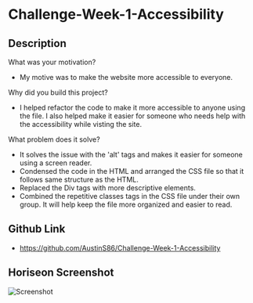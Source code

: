 # Challenge-Week-1-Accessibility

## Description

What was your motivation?
- My motive was to make the website more accessible to everyone.

Why did you build this project?
- I helped refactor the code to make it more accessible to anyone using the file. I also helped make it easier for someone who needs help with the accessibility while visting the site. 

What problem does it solve?
- It solves the issue with the 'alt' tags and makes it easier for someone using a screen reader. 
- Condensed the code in the HTML and arranged the CSS file so that it follows same structure as the HTML.
- Replaced the Div tags with more descriptive elements.
- Combined the repetitive classes tags in the CSS file under their own group. It will help keep the file more organized and easier to read.

## Github Link
- https://github.com/AustinS86/Challenge-Week-1-Accessibility
 
## Horiseon Screenshot
![Screenshot](https://github.com/AustinS86/Challenge-Week-1-Accessibility/blob/main/assets/images/HoriseonScreenshot.png)







